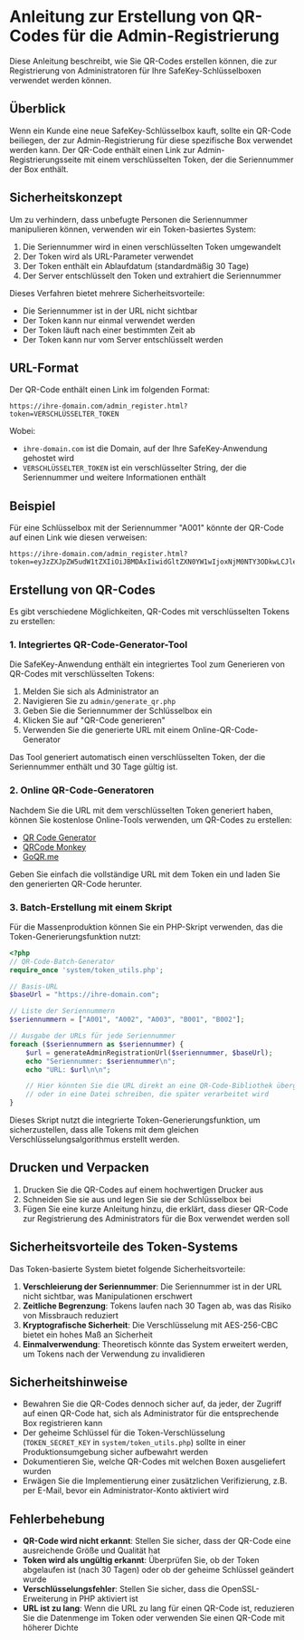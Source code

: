 # Anleitung zur Erstellung von QR-Codes für die Admin-Registrierung

Diese Anleitung beschreibt, wie Sie QR-Codes erstellen können, die zur Registrierung von Administratoren für Ihre SafeKey-Schlüsselboxen verwendet werden können.

## Überblick

Wenn ein Kunde eine neue SafeKey-Schlüsselbox kauft, sollte ein QR-Code beiliegen, der zur Admin-Registrierung für diese spezifische Box verwendet werden kann. Der QR-Code enthält einen Link zur Admin-Registrierungsseite mit einem verschlüsselten Token, der die Seriennummer der Box enthält.

## Sicherheitskonzept

Um zu verhindern, dass unbefugte Personen die Seriennummer manipulieren können, verwenden wir ein Token-basiertes System:

1. Die Seriennummer wird in einen verschlüsselten Token umgewandelt
2. Der Token wird als URL-Parameter verwendet
3. Der Token enthält ein Ablaufdatum (standardmäßig 30 Tage)
4. Der Server entschlüsselt den Token und extrahiert die Seriennummer

Dieses Verfahren bietet mehrere Sicherheitsvorteile:
- Die Seriennummer ist in der URL nicht sichtbar
- Der Token kann nur einmal verwendet werden
- Der Token läuft nach einer bestimmten Zeit ab
- Der Token kann nur vom Server entschlüsselt werden

## URL-Format

Der QR-Code enthält einen Link im folgenden Format:

```
https://ihre-domain.com/admin_register.html?token=VERSCHLÜSSELTER_TOKEN
```

Wobei:
- `ihre-domain.com` ist die Domain, auf der Ihre SafeKey-Anwendung gehostet wird
- `VERSCHLÜSSELTER_TOKEN` ist ein verschlüsselter String, der die Seriennummer und weitere Informationen enthält

## Beispiel

Für eine Schlüsselbox mit der Seriennummer "A001" könnte der QR-Code auf einen Link wie diesen verweisen:

```
https://ihre-domain.com/admin_register.html?token=eyJzZXJpZW5udW1tZXIiOiJBMDAxIiwidGltZXN0YW1wIjoxNjM0NTY3ODkwLCJleHBpcmVzIjoxNjM3MTU5ODkwfQ
```

## Erstellung von QR-Codes

Es gibt verschiedene Möglichkeiten, QR-Codes mit verschlüsselten Tokens zu erstellen:

### 1. Integriertes QR-Code-Generator-Tool

Die SafeKey-Anwendung enthält ein integriertes Tool zum Generieren von QR-Codes mit verschlüsselten Tokens:

1. Melden Sie sich als Administrator an
2. Navigieren Sie zu `admin/generate_qr.php`
3. Geben Sie die Seriennummer der Schlüsselbox ein
4. Klicken Sie auf "QR-Code generieren"
5. Verwenden Sie die generierte URL mit einem Online-QR-Code-Generator

Das Tool generiert automatisch einen verschlüsselten Token, der die Seriennummer enthält und 30 Tage gültig ist.

### 2. Online QR-Code-Generatoren

Nachdem Sie die URL mit dem verschlüsselten Token generiert haben, können Sie kostenlose Online-Tools verwenden, um QR-Codes zu erstellen:

- [QR Code Generator](https://www.qr-code-generator.com/)
- [QRCode Monkey](https://www.qrcode-monkey.com/)
- [GoQR.me](https://goqr.me/)

Geben Sie einfach die vollständige URL mit dem Token ein und laden Sie den generierten QR-Code herunter.

### 3. Batch-Erstellung mit einem Skript

Für die Massenproduktion können Sie ein PHP-Skript verwenden, das die Token-Generierungsfunktion nutzt:

```php
<?php
// QR-Code-Batch-Generator
require_once 'system/token_utils.php';

// Basis-URL
$baseUrl = "https://ihre-domain.com";

// Liste der Seriennummern
$seriennummern = ["A001", "A002", "A003", "B001", "B002"];

// Ausgabe der URLs für jede Seriennummer
foreach ($seriennummern as $seriennummer) {
    $url = generateAdminRegistrationUrl($seriennummer, $baseUrl);
    echo "Seriennummer: $seriennummer\n";
    echo "URL: $url\n\n";

    // Hier könnten Sie die URL direkt an eine QR-Code-Bibliothek übergeben
    // oder in eine Datei schreiben, die später verarbeitet wird
}
```

Dieses Skript nutzt die integrierte Token-Generierungsfunktion, um sicherzustellen, dass alle Tokens mit dem gleichen Verschlüsselungsalgorithmus erstellt werden.

## Drucken und Verpacken

1. Drucken Sie die QR-Codes auf einem hochwertigen Drucker aus
2. Schneiden Sie sie aus und legen Sie sie der Schlüsselbox bei
3. Fügen Sie eine kurze Anleitung hinzu, die erklärt, dass dieser QR-Code zur Registrierung des Administrators für die Box verwendet werden soll

## Sicherheitsvorteile des Token-Systems

Das Token-basierte System bietet folgende Sicherheitsvorteile:

1. **Verschleierung der Seriennummer**: Die Seriennummer ist in der URL nicht sichtbar, was Manipulationen erschwert
2. **Zeitliche Begrenzung**: Tokens laufen nach 30 Tagen ab, was das Risiko von Missbrauch reduziert
3. **Kryptografische Sicherheit**: Die Verschlüsselung mit AES-256-CBC bietet ein hohes Maß an Sicherheit
4. **Einmalverwendung**: Theoretisch könnte das System erweitert werden, um Tokens nach der Verwendung zu invalidieren

## Sicherheitshinweise

- Bewahren Sie die QR-Codes dennoch sicher auf, da jeder, der Zugriff auf einen QR-Code hat, sich als Administrator für die entsprechende Box registrieren kann
- Der geheime Schlüssel für die Token-Verschlüsselung (`TOKEN_SECRET_KEY` in `system/token_utils.php`) sollte in einer Produktionsumgebung sicher aufbewahrt werden
- Dokumentieren Sie, welche QR-Codes mit welchen Boxen ausgeliefert wurden
- Erwägen Sie die Implementierung einer zusätzlichen Verifizierung, z.B. per E-Mail, bevor ein Administrator-Konto aktiviert wird

## Fehlerbehebung

- **QR-Code wird nicht erkannt**: Stellen Sie sicher, dass der QR-Code eine ausreichende Größe und Qualität hat
- **Token wird als ungültig erkannt**: Überprüfen Sie, ob der Token abgelaufen ist (nach 30 Tagen) oder ob der geheime Schlüssel geändert wurde
- **Verschlüsselungsfehler**: Stellen Sie sicher, dass die OpenSSL-Erweiterung in PHP aktiviert ist
- **URL ist zu lang**: Wenn die URL zu lang für einen QR-Code ist, reduzieren Sie die Datenmenge im Token oder verwenden Sie einen QR-Code mit höherer Dichte

